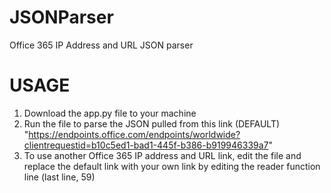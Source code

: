 # JSONParser
Office 365 IP Address and URL JSON parser


# USAGE
1. Download the app.py file to your machine
2. Run the file to parse the JSON pulled from this link (DEFAULT) "https://endpoints.office.com/endpoints/worldwide?clientrequestid=b10c5ed1-bad1-445f-b386-b919946339a7"
3. To use another Office 365 IP address and URL link, edit the file and replace the default link with your own link by editing the reader function line (last line, 59)
